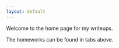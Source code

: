 ```yaml
---
layout: default
---
```


Welcome to the home page for my writeups.

The homeworks can be found in tabs above. 